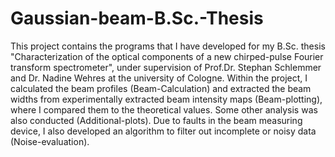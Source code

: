# Gaussian-beam-B.Sc.-Thesis
  This project contains the programs that I have developed for my B.Sc. thesis "Characterization of the optical components of a new chirped-pulse Fourier transform spectrometer", under supervision of Prof.Dr. Stephan Schlemmer and Dr. Nadine Wehres at the university of Cologne.  Within the project, I calculated the beam profiles (Beam-Calculation) and extracted the beam widths from experimentally extracted beam intensity maps (Beam-plotting), where I compared them to the theoretical values. Some other analysis was also conducted (Additional-plots). Due to faults in the beam measuring device, I also developed an algorithm to filter out incomplete or noisy data (Noise-evaluation).
  
